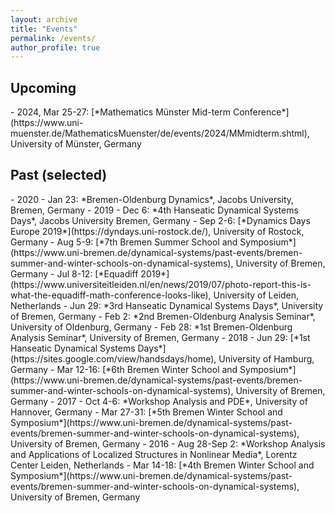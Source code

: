```yaml
---
layout: archive
title: "Events"
permalink: /events/
author_profile: true
---
```

<h2>Upcoming</h2>
 - 2024, Mar 25-27: [*Mathematics Münster Mid-term Conference*](https://www.uni-muenster.de/MathematicsMuenster/de/events/2024/MMmidterm.shtml), University of Münster, Germany
<h2>Past (selected)</h2>
- 2020
    - Jan 23: *Bremen-Oldenburg Dynamics*, Jacobs University, Bremen, Germany
- 2019
    - Dec 6: *4th Hanseatic Dynamical Systems Days*, Jacobs University Bremen, Germany
    - Sep 2-6: [*Dynamics Days Europe 2019*](https://dyndays.uni-rostock.de/), University of Rostock, Germany
    - Aug 5-9: [*7th Bremen Summer School and Symposium*](https://www.uni-bremen.de/dynamical-systems/past-events/bremen-summer-and-winter-schools-on-dynamical-systems), University of Bremen, Germany
    - Jul 8-12: [*Equadiff 2019*](https://www.universiteitleiden.nl/en/news/2019/07/photo-report-this-is-what-the-equadiff-math-conference-looks-like), University of Leiden, Netherlands
    - Jun 29: *3rd Hanseatic Dynamical Systems Days*, University of Bremen, Germany
    - Feb 2: *2nd Bremen-Oldenburg Analysis Seminar*, University of Oldenburg, Germany
    - Feb 28: *1st Bremen-Oldenburg Analysis Seminar*, University of Bremen, Germany
- 2018
    - Jun 29: [*1st Hanseatic Dynamical Systems Days*](https://sites.google.com/view/handsdays/home), University of Hamburg, Germany
    - Mar 12-16: [*6th Bremen Winter School and Symposium*](https://www.uni-bremen.de/dynamical-systems/past-events/bremen-summer-and-winter-schools-on-dynamical-systems), University of Bremen, Germany
- 2017
    - Oct 4-6: *Workshop Analysis and PDE*, University of Hannover, Germany
    - Mar 27-31: [*5th Bremen Winter School and Symposium*](https://www.uni-bremen.de/dynamical-systems/past-events/bremen-summer-and-winter-schools-on-dynamical-systems), University of Bremen, Germany
- 2016
    - Aug 28-Sep 2: *Workshop Analysis and Applications of Localized Structures in Nonlinear Media*, Lorentz Center Leiden, Netherlands
    - Mar 14-18: [*4th Bremen Winter School and Symposium*](https://www.uni-bremen.de/dynamical-systems/past-events/bremen-summer-and-winter-schools-on-dynamical-systems), University of Bremen, Germany



